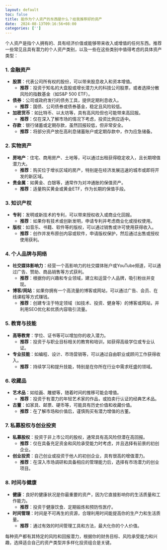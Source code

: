 ```yaml
---
layout: default
toc: false
title: 能作为个人资产的东西是什么？给我推荐好的资产
date:  2024-08-13T09:16:56+08:00
categories: ['']
---
```



个人资产是指个人拥有的、具有经济价值或能够带来收入或增值的任何东西。推荐一些常见且具有潜力的个人资产类别，以及一些在这些类别中值得考虑的具体资产类型：

<!--more-->

### 1. **金融资产**
   - **股票**：代表公司所有权的股份，可以带来股息收入和资本增值。
     - **推荐**：投资于知名的大盘股或增长潜力大的科技公司股票，或者选择分散风险的指数基金（如S&P 500 ETF）。
   - **债券**：公司或政府发行的债务工具，提供定期利息收入。
     - **推荐**：国债、公司债券或债券基金，稳定且风险较低。
   - **加密货币**：如比特币、以太坊等，具有高风险但也可能带来高回报。
     - **推荐**：仅在深入了解市场的情况下考虑，投资比例应适中。
   - **存款**：银行储蓄或定期存款，虽然回报较低，但非常安全。
     - **推荐**：将部分资产放在高利息储蓄账户或定期存款中，作为应急储备。

### 2. **实物资产**
   - **房地产**：住宅、商用房产、土地等，可以通过出租获得稳定收入，且长期增值潜力大。
     - **推荐**：购买位于增长区域的房产，特别是在经济发展迅速的城市或即将开发的新区域。
   - **贵金属**：如黄金、白银等，通常作为对冲通胀的保值资产。
     - **推荐**：适量购买黄金或黄金ETF，作为长期的保值手段。

### 3. **知识产权**
   - **专利**：发明或新技术的专利，可以带来授权收入或商业化回报。
     - **推荐**：如果你有技术或创新发明，申请专利并考虑商业化或授权使用。
   - **版权**：如音乐、书籍、软件等的版权，可以通过销售或许可使用获得收入。
     - **推荐**：创作并发布原创内容或软件，申请版权保护，然后通过出售或授权使用获利。

### 4. **个人品牌与网络**
   - **社交媒体影响力**：经营一个高影响力的社交媒体账户或YouTube频道，可以通过广告、赞助、商品销售等方式获利。
     - **推荐**：根据你的兴趣和专业领域，建立和运营个人品牌，吸引粉丝并变现。
   - **博客/网站**：如果你拥有一个高流量的博客或网站，可以通过广告、会员、在线课程等方式赚钱。
     - **推荐**：创建专注于特定领域（如技术、投资、健身等）的博客或网站，并利用SEO优化和优质内容吸引流量。

### 5. **教育与技能**
   - **高等教育**：学位、证书等可以增加你的收入潜力。
     - **推荐**：投资于与职业目标相关的教育和培训，如获得高级学位或专业认证。
   - **专业技能**：如编程、设计、市场营销等，可以通过自由职业或顾问工作获得收入。
     - **推荐**：持续学习和提升技能，特别是在你所在行业中需求旺盛的领域。

### 6. **收藏品**
   - **艺术品**：如绘画、雕塑等，随着时间的推移可能会增值。
     - **推荐**：投资于有潜力的年轻艺术家的作品，或拍卖行认证的经典艺术品。
   - **古董**：如家具、邮票、硬币等，可能具有历史价值和收藏价值。
     - **推荐**：在了解市场和价值后，谨慎购买有潜力增值的古董。

### 7. **私募股权与创业投资**
   - **私募股权**：投资于非上市公司的股权，通常具有高风险但潜在高回报。
     - **推荐**：仅在具备充足资金和风险承受能力时考虑，并且选择有前景的初创企业。
   - **创业投资**：自己创业或投资于他人的初创企业，具有很高的增值潜力。
     - **推荐**：在深入市场调研和具备相应的管理能力后，选择有市场潜力的创业项目。

### 8. **时间与健康**
   - **健康**：良好的健康状况是你最重要的资产，因为它直接影响你的生活质量和工作能力。
     - **推荐**：投资于健康饮食、定期锻炼和预防性医疗。
   - **时间管理**：时间是不可再生的资源，合理利用时间能提高你的生产力和生活质量。
     - **推荐**：通过有效的时间管理工具和方法，最大化你的个人价值。

每种资产都有其特定的风险和回报潜力，根据你的财务目标、风险承受能力和兴趣，选择适合自己的资产类型并多样化投资组合是关键。